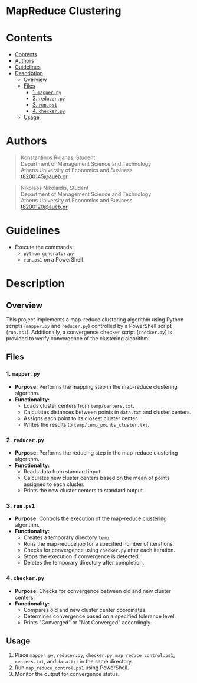 <h1>MapReduce Clustering</h1>

# Contents
- [Contents](#contents)
- [Authors](#authors)
- [Guidelines](#guidelines)
- [Description ](#description-)
  - [Overview ](#overview-)
  - [Files ](#files-)
    - [1. `mapper.py`](#1-mapperpy)
    - [2. `reducer.py`](#2-reducerpy)
    - [3. `run.ps1`](#3-runps1)
    - [4. `checker.py`](#4-checkerpy)
  - [Usage ](#usage-)

# Authors<a class="anchor" id="Authors"></a>
> Konstantinos Riganas, Student<br />
> Department of Management Science and Technology <br />
> Athens University of Economics and Business <br />
> t8200145@aueb.gr

> Nikolaos Nikolaidis, Student<br />
> Department of Management Science and Technology <br />
> Athens University of Economics and Business <br />
> t8200120@aueb.gr

# Guidelines<a class="anchor" id="Guidelines"></a>
- Execute the commands:
  * `python generator.py`
  * `run.ps1` on a PowerShell

# Description <a class="anchor" id="Description"></a>
## Overview <a class="anchor" id="Overview"></a>
This project implements a map-reduce clustering algorithm using Python scripts (`mapper.py` and `reducer.py`) controlled by a PowerShell script (`run.ps1`). Additionally, a convergence checker script (`checker.py`) is provided to verify convergence of the clustering algorithm.

## Files <a class="anchor" id="Files"></a>

### 1. `mapper.py`
- **Purpose:** Performs the mapping step in the map-reduce clustering algorithm.
- **Functionality:** 
  - Loads cluster centers from `temp/centers.txt`.
  - Calculates distances between points in `data.txt` and cluster centers.
  - Assigns each point to its closest cluster center.
  - Writes the results to `temp/temp_points_cluster.txt`.

### 2. `reducer.py`
- **Purpose:** Performs the reducing step in the map-reduce clustering algorithm.
- **Functionality:** 
  - Reads data from standard input.
  - Calculates new cluster centers based on the mean of points assigned to each cluster.
  - Prints the new cluster centers to standard output.

### 3. `run.ps1`
- **Purpose:** Controls the execution of the map-reduce clustering algorithm.
- **Functionality:** 
  - Creates a temporary directory `temp`.
  - Runs the map-reduce job for a specified number of iterations.
  - Checks for convergence using `checker.py` after each iteration.
  - Stops the execution if convergence is detected.
  - Deletes the temporary directory after completion.

### 4. `checker.py`
- **Purpose:** Checks for convergence between old and new cluster centers.
- **Functionality:** 
  - Compares old and new cluster center coordinates.
  - Determines convergence based on a specified tolerance level.
  - Prints "Converged" or "Not Converged" accordingly.

## Usage <a class="anchor" id="Usage"></a>
1. Place `mapper.py`, `reducer.py`, `checker.py`, `map_reduce_control.ps1`, `centers.txt`, and `data.txt` in the same directory.
2. Run `map_reduce_control.ps1` using PowerShell.
3. Monitor the output for convergence status.
